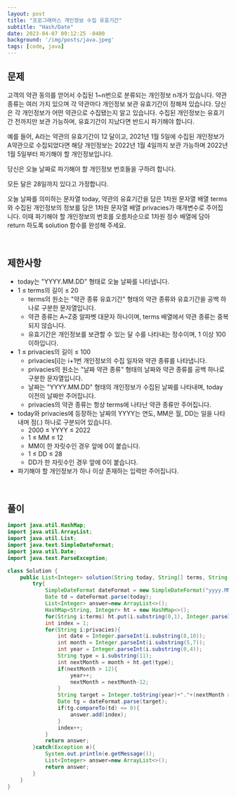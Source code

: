 ```yaml
---
layout: post
title: "프로그래머스 개인정보 수집 유효기간"
subtitle: "Hash/Date"
date: 2023-04-07 09:12:25 -0400
background: '/img/posts/java.jpeg'
tags: [code, java]
---
```

## 문제

고객의 약관 동의를 얻어서 수집된 1~n번으로 분류되는 개인정보 n개가 있습니다. 약관 종류는 여러 가지 있으며 각 약관마다 개인정보 보관 유효기간이 정해져 있습니다. 당신은 각 개인정보가 어떤 약관으로 수집됐는지 알고 있습니다. 수집된 개인정보는 유효기간 전까지만 보관 가능하며, 유효기간이 지났다면 반드시 파기해야 합니다.


예를 들어, A라는 약관의 유효기간이 12 달이고, 2021년 1월 5일에 수집된 개인정보가 A약관으로 수집되었다면 해당 개인정보는 2022년 1월 4일까지 보관 가능하며 2022년 1월 5일부터 파기해야 할 개인정보입니다.


당신은 오늘 날짜로 파기해야 할 개인정보 번호들을 구하려 합니다.


모든 달은 28일까지 있다고 가정합니다.


오늘 날짜를 의미하는 문자열 today, 약관의 유효기간을 담은 1차원 문자열 배열 terms와 수집된 개인정보의 정보를 담은 1차원 문자열 배열 privacies가 매개변수로 주어집니다. 이때 파기해야 할 개인정보의 번호를 오름차순으로 1차원 정수 배열에 담아 return 하도록 solution 함수를 완성해 주세요.

<br>

## 제한사항
* today는 "YYYY.MM.DD" 형태로 오늘 날짜를 나타냅니다.
* 1 ≤ terms의 길이 ≤ 20
  * terms의 원소는 "약관 종류 유효기간" 형태의 약관 종류와 유효기간을 공백 하나로 구분한 문자열입니다.
  * 약관 종류는 A~Z중 알파벳 대문자 하나이며, terms 배열에서 약관 종류는 중복되지 않습니다.
  * 유효기간은 개인정보를 보관할 수 있는 달 수를 나타내는 정수이며, 1 이상 100 이하입니다.
* 1 ≤ privacies의 길이 ≤ 100
  * privacies[i]는 i+1번 개인정보의 수집 일자와 약관 종류를 나타냅니다.
  * privacies의 원소는 "날짜 약관 종류" 형태의 날짜와 약관 종류를 공백 하나로 구분한 문자열입니다.
  * 날짜는 "YYYY.MM.DD" 형태의 개인정보가 수집된 날짜를 나타내며, today 이전의 날짜만 주어집니다.
  * privacies의 약관 종류는 항상 terms에 나타난 약관 종류만 주어집니다.
* today와 privacies에 등장하는 날짜의 YYYY는 연도, MM은 월, DD는 일을 나타내며 점(.) 하나로 구분되어 있습니다.
  * 2000 ≤ YYYY ≤ 2022
  * 1 ≤ MM ≤ 12
  * MM이 한 자릿수인 경우 앞에 0이 붙습니다.
  * 1 ≤ DD ≤ 28
  * DD가 한 자릿수인 경우 앞에 0이 붙습니다.
* 파기해야 할 개인정보가 하나 이상 존재하는 입력만 주어집니다.

<br>

## 풀이

``` java
import java.util.HashMap;
import java.util.ArrayList;
import java.util.List;
import java.text.SimpleDateFormat;
import java.util.Date;
import java.text.ParseException;

class Solution {
    public List<Integer> solution(String today, String[] terms, String[] privacies) {
        try{
            SimpleDateFormat dateFormat = new SimpleDateFormat("yyyy.MM.dd");
            Date td = dateFormat.parse(today); 
            List<Integer> answer=new ArrayList<>();
            HashMap<String, Integer> ht = new HashMap<>();
            for(String i:terms) ht.put(i.substring(0,1), Integer.parseInt(i.substring(2)));
            int index = 1;
            for(String i:privacies){
                int date = Integer.parseInt(i.substring(8,10));
                int month = Integer.parseInt(i.substring(5,7));
                int year = Integer.parseInt(i.substring(0,4));
                String type = i.substring(11);
                int nextMonth = month + ht.get(type);
                if(nextMonth > 12){
                    year++;
                    nextMonth = nextMonth-12;
                }
                String target = Integer.toString(year)+"."+(nextMonth > 9 ? "" : "0")+Integer.toString(nextMonth)+"."+date;
                Date tg = dateFormat.parse(target);
                if(tg.compareTo(td) <= 0){
                    answer.add(index);
                }
                index++;
            }   
            return answer;     
        }catch(Exception e){
            System.out.println(e.getMessage());
            List<Integer> answer=new ArrayList<>();
            return answer;     
        }
    }
}

```
